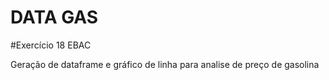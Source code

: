 # DATA GAS
#Exercício 18 EBAC 

Geração de dataframe e gráfico de linha para analise de preço de gasolina
